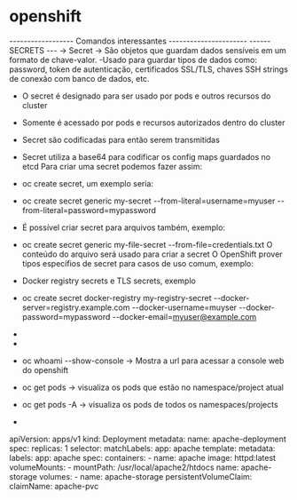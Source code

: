 # openshift
  ------------------  Comandos interessantes ----------------------
------ SECRETS ---
-> Secret -> São objetos que guardam dados sensíveis em um formato de chave-valor.
 -Usado para guardar tipos de dados como: password, token de autenticação, certificados SSL/TLS, chaves SSH
strings de conexão com banco de dados, etc.
 - O secret é designado para ser usado por pods e outros recursos do cluster
 - Somente é acessado por pods e recursos autorizados dentro do cluster
 - Secret são codificadas para então serem transmitidas 
 - Secret utiliza a base64 para codificar os config maps guardados no etcd
Para criar uma secret podemos fazer assim:
 - oc create secret, um exemplo seria:
 - oc create secret generic my-secret --from-literal=username=myuser --from-literal=password=mypassword
 - É possível criar secret para arquivos também, exemplo:
 - oc create secret generic my-file-secret --from-file=credentials.txt
O conteúdo do arquivo será usado para criar a secret
O OpenShift prover tipos específios de secret para casos de uso comum, exemplo:
  - Docker registry secrets e TLS secrets, exemplo
  - oc create secret docker-registry my-registry-secret --docker-server=registry.example.com --docker-username=muyser --docker-password=mypassword --docker-email=myuser@example.com
  - 
 - 

  
- oc whoami --show-console -> Mostra a url para acessar a console web do openshift
- oc get pods -> visualiza os pods que estão no namespace/project atual
- oc get pods -A -> visualiza os pods de todos os namespaces/projects
-  










   apiVersion: apps/v1
   kind: Deployment
   metadata:
     name: apache-deployment
   spec:
     replicas: 1
     selector:
       matchLabels:
         app: apache
     template:
       metadata:
         labels:
           app: apache
       spec:
         containers:
         - name: apache
           image: httpd:latest
           volumeMounts:
           - mountPath: /usr/local/apache2/htdocs
             name: apache-storage
         volumes:
         - name: apache-storage
           persistentVolumeClaim:
             claimName: apache-pvc
